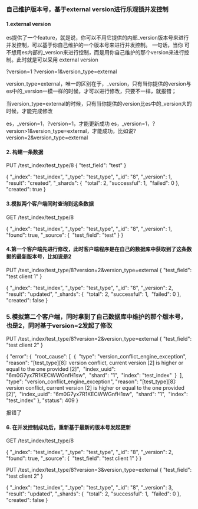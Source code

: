 ###  自己维护版本号，基于external version进行乐观锁并发控制

#### 1.external version

es提供了一个feature，就是说，你可以不用它提供的内部_version版本号来进行并发控制，可以基于你自己维护的一个版本号来进行并发控制。 一句话，当你 可不想用es内部的_version来进行控制，而是用你自己维护的那个version来进行控制。此时就是可以采用 external version 

?version=1
?version=1&version_type=external

version_type=external，唯一的区别在于，_version，只有当你提供的version与es中的_version一模一样的时候，才可以进行修改，只要不一样，就报错；

当version_type=external的时候，只有当你提供的version比es中的_version大的时候，才能完成修改

es，_version=1，?version=1，才能更新成功
es，_version=1，?version>1&version_type=external，才能成功，比如说?version=2&version_type=external

####  2. 构建一条数据

PUT /test_index/test_type/8
{
  "test_field": "test"
}

{
  "_index": "test_index",
  "_type": "test_type",
  "_id": "8",
  "_version": 1,
  "result": "created",
  "_shards": {
​    "total": 2,
​    "successful": 1,
​    "failed": 0
  },
  "created": true
}

####  3.模拟两个客户端同时查询到这条数据

GET /test_index/test_type/8

{
  "_index": "test_index",
  "_type": "test_type",
  "_id": "8",
  "_version": 1,
  "found": true,
  "_source": {
​    "test_field": "test"
  }
}

#### 4.第一个客户端先进行修改，此时客户端程序是在自己的数据库中获取到了这条数据的最新版本号，比如说是2

PUT /test_index/test_type/8?version=2&version_type=external
{
  "test_field": "test client 1"
}

{
  "_index": "test_index",
  "_type": "test_type",
  "_id": "8",
  "_version": 2,
  "result": "updated",
  "_shards": {
​    "total": 2,
​    "successful": 1,
​    "failed": 0
  },
  "created": false
}

### 5.模拟第二个客户端，同时拿到了自己数据库中维护的那个版本号，也是2，同时基于version=2发起了修改

PUT /test_index/test_type/8?version=2&version_type=external
{
  "test_field": "test client 2"
}

{
  "error": {
​    "root_cause": [
​      {
​        "type": "version_conflict_engine_exception",
​        "reason": "[test_type][8]: version conflict, current version [2] is higher or equal to the one provided [2]",
​        "index_uuid": "6m0G7yx7R1KECWWGnfH1sw",
​        "shard": "1",
​        "index": "test_index"
​      }
​    ],
​    "type": "version_conflict_engine_exception",
​    "reason": "[test_type][8]: version conflict, current version [2] is higher or equal to the one provided [2]",
​    "index_uuid": "6m0G7yx7R1KECWWGnfH1sw",
​    "shard": "1",
​    "index": "test_index"
  },
  "status": 409
}

报错了



####  6. 在并发控制成功后，重新基于最新的版本号发起更新

GET /test_index/test_type/8

{
  "_index": "test_index",
  "_type": "test_type",
  "_id": "8",
  "_version": 2,
  "found": true,
  "_source": {
​    "test_field": "test client 1"
  }
}

PUT /test_index/test_type/8?version=3&version_type=external
{
  "test_field": "test client 2"
}

{
  "_index": "test_index",
  "_type": "test_type",
  "_id": "8",
  "_version": 3,
  "result": "updated",
  "_shards": {
​    "total": 2,
​    "successful": 1,
​    "failed": 0
  },
  "created": false
}